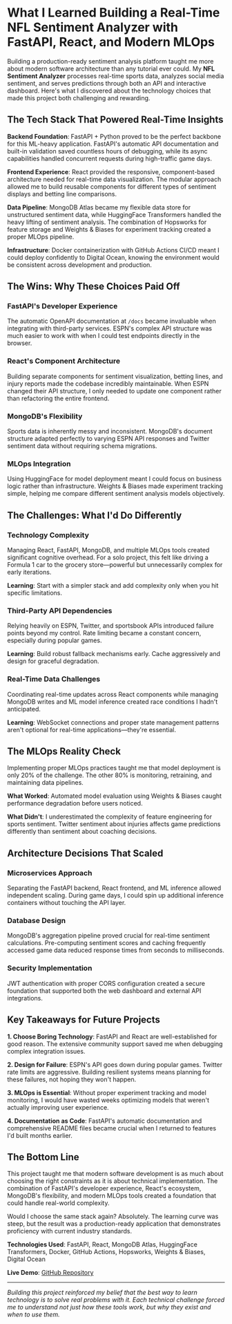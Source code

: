 # What I Learned Building a Real-Time NFL Sentiment Analyzer with FastAPI, React, and Modern MLOps

Building a production-ready sentiment analysis platform taught me more about modern software architecture than any tutorial ever could. My **NFL Sentiment Analyzer** processes real-time sports data, analyzes social media sentiment, and serves predictions through both an API and interactive dashboard. Here's what I discovered about the technology choices that made this project both challenging and rewarding.

## The Tech Stack That Powered Real-Time Insights

**Backend Foundation**: FastAPI + Python proved to be the perfect backbone for this ML-heavy application. FastAPI's automatic API documentation and built-in validation saved countless hours of debugging, while its async capabilities handled concurrent requests during high-traffic game days.

**Frontend Experience**: React provided the responsive, component-based architecture needed for real-time data visualization. The modular approach allowed me to build reusable components for different types of sentiment displays and betting line comparisons.

**Data Pipeline**: MongoDB Atlas became my flexible data store for unstructured sentiment data, while HuggingFace Transformers handled the heavy lifting of sentiment analysis. The combination of Hopsworks for feature storage and Weights & Biases for experiment tracking created a proper MLOps pipeline.

**Infrastructure**: Docker containerization with GitHub Actions CI/CD meant I could deploy confidently to Digital Ocean, knowing the environment would be consistent across development and production.

## The Wins: Why These Choices Paid Off

### **FastAPI's Developer Experience**
The automatic OpenAPI documentation at `/docs` became invaluable when integrating with third-party services. ESPN's complex API structure was much easier to work with when I could test endpoints directly in the browser.

### **React's Component Architecture**
Building separate components for sentiment visualization, betting lines, and injury reports made the codebase incredibly maintainable. When ESPN changed their API structure, I only needed to update one component rather than refactoring the entire frontend.

### **MongoDB's Flexibility**
Sports data is inherently messy and inconsistent. MongoDB's document structure adapted perfectly to varying ESPN API responses and Twitter sentiment data without requiring schema migrations.

### **MLOps Integration**
Using HuggingFace for model deployment meant I could focus on business logic rather than infrastructure. Weights & Biases made experiment tracking simple, helping me compare different sentiment analysis models objectively.

## The Challenges: What I'd Do Differently

### **Technology Complexity**
Managing React, FastAPI, MongoDB, and multiple MLOps tools created significant cognitive overhead. For a solo project, this felt like driving a Formula 1 car to the grocery store—powerful but unnecessarily complex for early iterations.

**Learning**: Start with a simpler stack and add complexity only when you hit specific limitations.

### **Third-Party API Dependencies**
Relying heavily on ESPN, Twitter, and sportsbook APIs introduced failure points beyond my control. Rate limiting became a constant concern, especially during popular games.

**Learning**: Build robust fallback mechanisms early. Cache aggressively and design for graceful degradation.

### **Real-Time Data Challenges**
Coordinating real-time updates across React components while managing MongoDB writes and ML model inference created race conditions I hadn't anticipated.

**Learning**: WebSocket connections and proper state management patterns aren't optional for real-time applications—they're essential.

## The MLOps Reality Check

Implementing proper MLOps practices taught me that model deployment is only 20% of the challenge. The other 80% is monitoring, retraining, and maintaining data pipelines.

**What Worked**: Automated model evaluation using Weights & Biases caught performance degradation before users noticed.

**What Didn't**: I underestimated the complexity of feature engineering for sports sentiment. Twitter sentiment about injuries affects game predictions differently than sentiment about coaching decisions.

## Architecture Decisions That Scaled

### **Microservices Approach**
Separating the FastAPI backend, React frontend, and ML inference allowed independent scaling. During game days, I could spin up additional inference containers without touching the API layer.

### **Database Design**
MongoDB's aggregation pipeline proved crucial for real-time sentiment calculations. Pre-computing sentiment scores and caching frequently accessed game data reduced response times from seconds to milliseconds.

### **Security Implementation**
JWT authentication with proper CORS configuration created a secure foundation that supported both the web dashboard and external API integrations.

## Key Takeaways for Future Projects

**1. Choose Boring Technology**: FastAPI and React are well-established for good reason. The extensive community support saved me when debugging complex integration issues.

**2. Design for Failure**: ESPN's API goes down during popular games. Twitter rate limits are aggressive. Building resilient systems means planning for these failures, not hoping they won't happen.

**3. MLOps is Essential**: Without proper experiment tracking and model monitoring, I would have wasted weeks optimizing models that weren't actually improving user experience.

**4. Documentation as Code**: FastAPI's automatic documentation and comprehensive README files became crucial when I returned to features I'd built months earlier.

## The Bottom Line

This project taught me that modern software development is as much about choosing the right constraints as it is about technical implementation. The combination of FastAPI's developer experience, React's ecosystem, MongoDB's flexibility, and modern MLOps tools created a foundation that could handle real-world complexity.

Would I choose the same stack again? Absolutely. The learning curve was steep, but the result was a production-ready application that demonstrates proficiency with current industry standards.

**Technologies Used**: FastAPI, React, MongoDB Atlas, HuggingFace Transformers, Docker, GitHub Actions, Hopsworks, Weights & Biases, Digital Ocean

**Live Demo**: [GitHub Repository](https://github.com/cdobratz/NFL-Sentiment-Analyzer)

---

*Building this project reinforced my belief that the best way to learn technology is to solve real problems with it. Each technical challenge forced me to understand not just how these tools work, but why they exist and when to use them.*